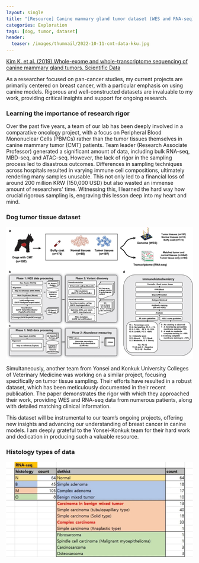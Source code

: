 ```yaml
---
layout: single
title: "[Resource] Canine mammary gland tumor dataset (WES and RNA-seq)"
categories: Exploration
tags: [dog, tumor, dataset]
header:
  teaser: /images/thumnail/2022-10-11-cmt-data-kku.jpg
---
```


[Kim K. et al. (2019) Whole-exome and whole-transcriptome sequencing of canine mammary gland tumors. Scientific Data](https://www.nature.com/articles/s41597-019-0149-8)

As a researcher focused on pan-cancer studies, my current projects are primarily centered on breast cancer, with a particular emphasis on using canine models. Rigorous and well-constructed datasets are invaluable to my work, providing critical insights and support for ongoing research.

### Learning the importance of research rigor

Over the past five years, a team of our lab has been deeply involved in a comparative oncology project, with a focus on Peripheral Blood Mononuclear Cells (PBMCs) rather than the tumor tissues themselves in canine mammary tumor (CMT) patients. Team leader (Research Associate Professor) generated a significant amount of data, including bulk RNA-seq, MBD-seq, and ATAC-seq. However, the lack of rigor in the sampling process led to disastrous outcomes. Differences in sampling techniques across hospitals resulted in varying immune cell compositions, ultimately rendering many samples unusable. This not only led to a financial loss of around 200 million KRW (150,000 USD) but also wasted an immense amount of researchers' time. Witnessing this, I learned the hard way how crucial rigorous sampling is, engraving this lesson deep into my heart and mind.

### Dog tumor tissue dataset

![Untitled.jpg](../../images/2022-10-11-cmt-data-kku/a2be6d97aaa0408df548fe6e355189ae20bae4f1.jpg)

Simultaneously, another team from Yonsei and Konkuk University Colleges of Veterinary Medicine was working on a similar project, focusing specifically on tumor tissue sampling. Their efforts have resulted in a robust dataset, which has been meticulously documented in their recent publication. The paper demonstrates the rigor with which they approached their work, providing WES and RNA-seq data from numerous patients, along with detailed matching clinical information.

This dataset will be instrumental to our team’s ongoing projects, offering new insights and advancing our understanding of breast cancer in canine models. I am deeply grateful to the Yonsei-Konkuk team for their hard work and dedication in producing such a valuable resource.

### Histology types of data

![kku.jpg](../../images/2022-10-11-cmt-data-kku/735b23adea4b14eed5bffc28e2a2b92ed1fce461.jpg)